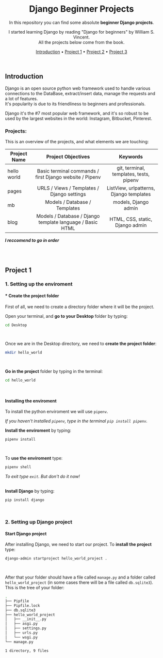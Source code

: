 <div align="center">

# Django Beginner Projects

In this repository you can find some absolute **beginner Django projects**.

I started learning Django by reading "Django for beginners" by William S. Vincent.<br />
All the projects below come from the book.

[Introduction](#introduction) •
[Project 1](#project-1) •
[Project 2](#project-2) •
[Project 3](#project-3)

</div>

<br />

## Introduction
Django is an open source python web framework used to handle various connections to the DataBase, extract/insert data, manage the requests and a lot of features.  
It's popularity is due to its friendliness to beginners and professionals.  

Django it's the #7 most popular web framework, and it's so robust to be used by the largest websites in the world: Instagram, Bitbucket, Pinterest.

### Projects:
This is an overview of the projects, and what elements we are touching:  

| Project Name  | Project Objectives  | Keywords|
| ------------- |:-------------:|:-----------:|
| hello world   | Basic terminal commands / first Django website / Pipenv | git, terminal, templates, tests, pipenv|
| pages         | URLS / Views / Templates / Django settings | ListView, urlpatterns, Django templates |
| mb            | Models / Database / Templates      |models, Django admin|
| blog          | Models / Database / Django template language / Basic HTML | HTML, CSS, static, Django admin |

**_I reccomend to go in order_**

<br />

<br />

## Project 1
### 1. Setting up the enviroment
#### * Create the project folder
First of all, we need to create a directory folder where it will be the project.

Open your terminal, and **go to your Desktop** folder by typing:
```zsh
cd Desktop
```
<br />

Once we are in the Desktop directory, we need to **create the project folder**:
```zsh
mkdir hello_world
```
<br />

**Go in the project** folder by typing in the terminal:
```zsh
cd hello_world
```
<br />

#### Installing the enviroment
To install the python enviroment we will use `pipenv`.  

_If you haven't installed `pipenv`, type in the terminal `pip install pipenv`._

**Install the enviroment** by typing:
```zsh
pipenv install
```
<br />

To **use the enviroment** type:
```zsh
pipenv shell
```
_To exit type `exit`. But don't do it now!_  
<br />

**Install Django** by typing:
```zsh
pip install django
```
<br />

### 2. Setting up Django project
#### Start Django project
After installing Django, we need to start our project.
To **install the project** type:
```zsh
django-admin startproject hello_world_project .
```
<br />

After that your folder should have a file called `manage.py` and a folder called `hello_world_project` (in some cases there will be a file called `db.sqlite3`).
This is the tree of your folder:
```zsh
.
├── Pipfile
├── Pipfile.lock
├── db.sqlite3
├── hello_world_project
│   ├── __init__.py
│   ├── asgi.py
│   ├── settings.py
│   ├── urls.py
│   └── wsgi.py
└── manage.py

1 directory, 9 files
```
